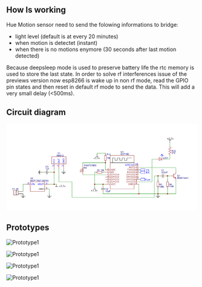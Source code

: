 ## How Is working

Hue Motion sensor need to send the folowing informations to bridge:
 - light level (default is at every 20 minutes)
 - when motion is detectet (instant)
 - when there is no motions enymore (30 seconds after last motion detected)
 
Because deepsleep mode is used to preserve battery life the rtc memory is used to store the last state.
In order to solve rf interferences issue of the previews version now esp8266 is wake up in non rf mode, read the GPIO pin states and then reset in default rf mode to send the data. This will add a very small delay (<500ms).

## Circuit diagram

![Circuit Diagram](https://github.com/diyhue/Devices/raw/master/HueMotionSensor/Schematic.png)

## Prototypes

![Prototype1](https://raw.githubusercontent.com/mariusmotea/diyHue/develop/Images/Motion_Sensor_1.jpg)

![Prototype1](https://raw.githubusercontent.com/mariusmotea/diyHue/develop/Images/Motion_Sensor_2.jpg)

![Prototype1](https://raw.githubusercontent.com/mariusmotea/diyHue/develop/Images/Motion_Sensor_3.jpg)

![Prototype1](https://raw.githubusercontent.com/mariusmotea/diyHue/develop/Images/Motion_Sensor_4.jpg)
